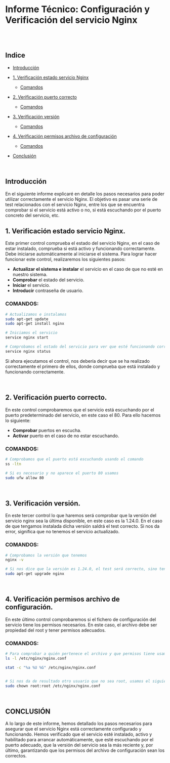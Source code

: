 # Informe Técnico: Configuración y Verificación del servicio Nginx

<br><br>

## Indice
-  [Introducción](#introducción)
- [1. Verificación estado servicio Nginx](#1-verificación-estado-servicio-nginx)
  - [Comandos](#comandos)
  
- [2. Verificación puerto correcto](#2-verificación-puerto-correcto)
  - [Comandos](#comandos-1)
  
- [3. Verificación versión](#3-verificación-versión)
  - [Comandos](#comandos-2)
  
- [4. Verificación permisos archivo de configuración](#4-verificación-permisos-archivo-de-configuración)
  - [Comandos](#comandos-3)

- [Conclusión](#conclusión)

<br>

## Introducción
En el siguiente informe explicaré en detalle los pasos necesarios para poder utilizar correctamente el servicio Nginx. El objetivo es pasar una serie de test relacionados con el servicio Nginx, entre los que se encuentra comprobar si el servicio está activo o no, si está escuchando por el puerto concreto del servicio, etc.


## 1. Verificación estado servicio Nginx.
Este primer control comprueba el estado del servicio Nginx, en el caso de estar instalado, comprueba si está activo y funcionando correctamente. Debe iniciarse automáticamente al iniciarse el sistema. Para lograr hacer funcionar este control, realizaremos los siguientes pasos:

- **Actualizar el sistema e instalar** el servicio en el caso de que no esté en nuestro sistema.
- **Comprobar** el estado del servicio.
- **Iniciar** el servicio.
- **Introducir** contraseña de usuario.

### COMANDOS:
```bash
# Actualizamos e instalamos
sudo apt-get update
sudo apt-get install nginx

# Iniciamos el servicio
service nginx start

# Comprobamos el estado del servicio para ver que esté funcionando correctamente
service nginx status
```
Si ahora ejecutamos el control, nos debería decir que se ha realizado correctamente el primero de ellos, donde comprueba que está instalado y funcionando correctamente.

<br>

## 2. Verificación puerto correcto.
En este control comprobaremos que el servicio está escuchando por el puerto predeterminado del servicio, en este caso el 80. Para ello hacemos lo siguiente:

- **Comprobar** puertos en escucha.
- **Activar** puerto en el caso de no estar escuchando.

### COMANDOS:
```bash
# Comprobamos que el puerto está escuchando usando el comando
ss -ltn

# Si es necesario y no aparece el puerto 80 usamos
sudo ufw allow 80
```

<br>

## 3. Verificación versión.
En este tercer control lo que haremos será comprobar que la versión del servicio nginx sea la última disponible, en este caso es la 1.24.0. En el caso de que tengamos instalada dicha versión saldrá el test correcto. Si nos da error, significa que no tenemos el servicio actualizado.

### COMANDOS:
```bash
# Comprobamos la versión que tenemos
nginx -v

# Si nos dice que la versión es 1.24.0, el test será correcto, sino tendremos que actualizar con el comando
sudo apt-get upgrade nginx
```

<br>

## 4. Verificación permisos archivo de configuración.
En este último control comprobaremos si el fichero de configuración del servicio tiene los permisos necesarios. En este caso, el archivo debe ser propiedad del root y tener permisos adecuados.

### COMANDOS:
```bash
# Para comprobar a quién pertenece el archivo y que permisos tiene usamos los comando:
ls -l /etc/nginx/nginx.conf

stat -c "%a %U %G" /etc/nginx/nginx.conf


# Si nos da de resultado otro usuario que no sea root, usamos el siguiente comando para cambiar los permisos:
sudo chown root:root /etc/nginx/nginx.conf
```
<br>

## CONCLUSIÓN
A lo largo de este informe, hemos detallado los pasos necesarios para asegurar que el servicio Nginx está correctamente configurado y funcionando. Hemos verificado que el servicio esté instalado, activo y habilitado para arrancar automáticamente, que esté escuchando por el puerto adecuado, que la versión del servicio sea la más reciente y, por último, garantizando que los permisos del archivo de configuración sean los correctos.
